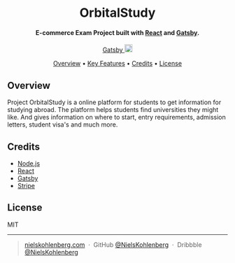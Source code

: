 <h1 align="center">
  OrbitalStudy
  <br>
</h1>

<h4 align="center">E-commerce Exam Project built with <a href="https://reactjs.org/" target="_blank">React</a> and <a href="https://www.gatsbyjs.org/" target="_blank">Gatsby</a>.</h4>

<p align="center">
  <a href="https://www.npmjs.com/package/gatsby">Gatsby <img src="https://badge.fury.io/js/gatsby.svg" alt="npm version" height="18"></a>
</p>

<p align="center">
  <a href="#overview">Overview</a> •
  <a href="#key-features">Key Features</a> •
  <a href="#credits">Credits</a> •
  <a href="#license">License</a>
</p>

## Overview
Project OrbitalStudy is a online platform for students to get information for studying abroad. The platform helps students find universities they might like. And gives information on where to start, entry requirements, admission letters, student visa's and much more.

## Credits
- [Node.js](https://nodejs.org/)
- [React](https://reactjs.org/)
- [Gatsby](https://www.gatsbyjs.org/)
- [Stripe](https://stripe.com/)

## License

MIT

---

> [nielskohlenberg.com](https://portfolio.nielskohlenberg.com) &nbsp;&middot;&nbsp;
> GitHub [@NielsKohlenberg](https://github.com/NielsKohlenberg) &nbsp;&middot;&nbsp;
> Dribbble [@NielsKohlenberg](https://dribbble.com/NielsKohlenberg)
